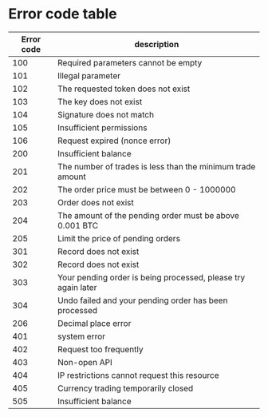 # Error code table

| Error code | description                                                  |
| ---------- | ------------------------------------------------------------ |
| 100        | Required parameters cannot be empty                          |
| 101        | Illegal parameter                                            |
| 102        | The requested token does not exist                           |
| 103        | The key does not exist                                       |
| 104        | Signature does not match                                     |
| 105        | Insufficient permissions                                     |
| 106        | Request expired (nonce error)                                |
| 200        | Insufficient balance                                         |
| 201        | The number of trades is less than the minimum trade amount   |
| 202        | The order price must be between 0 - 1000000                  |
| 203        | Order does not exist                                         |
| 204        | The amount of the pending order must be above 0.001 BTC      |
| 205        | Limit the price of pending orders                            |
| 301        | Record does not exist                                        |
| 302        | Record does not exist                                        |
| 303        | Your pending order is being processed, please try again later |
| 304        | Undo failed and your pending order has been processed        |
| 206        | Decimal place error                                          |
| 401        | system error                                                 |
| 402        | Request too frequently                                       |
| 403        | Non-open API                                                 |
| 404        | IP restrictions cannot request this resource                 |
| 405        | Currency trading temporarily closed                          |
| 505        | Insufficient balance                                         |



